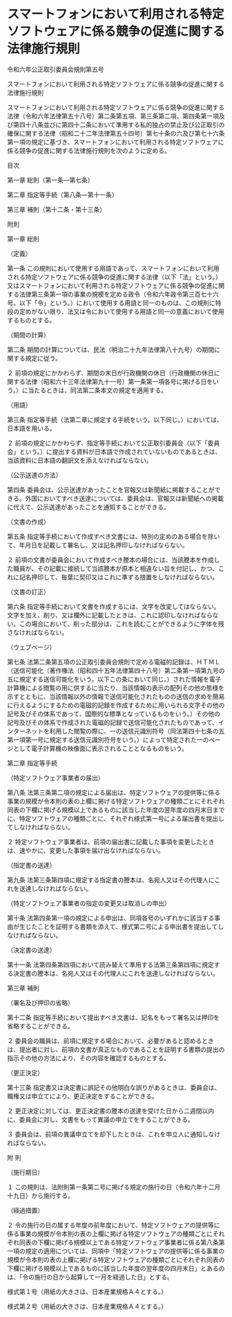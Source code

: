 # スマートフォンにおいて利用される特定ソフトウェアに係る競争の促進に関する法律施行規則

令和六年公正取引委員会規則第五号

スマートフォンにおいて利用される特定ソフトウェアに係る競争の促進に関する法律施行規則

スマートフォンにおいて利用される特定ソフトウェアに係る競争の促進に関する法律（令和六年法律第五十八号）第二条第五項、第三条第二項、第四条第一項及び第四十八条並びに第四十二条において準用する私的独占の禁止及び公正取引の確保に関する法律（昭和二十二年法律第五十四号）第七十条の六及び第七十六条第一項の規定に基づき、スマートフォンにおいて利用される特定ソフトウェアに係る競争の促進に関する法律施行規則を次のように定める。

目次

第一章 総則（第一条―第七条）

第二章 指定等手続（第八条―第十一条）

第三章 補則（第十二条・第十三条）

附則

第一章 総則

（定義）

第一条 この規則において使用する用語であって、スマートフォンにおいて利用される特定ソフトウェアに係る競争の促進に関する法律（以下「法」という。）又はスマートフォンにおいて利用される特定ソフトウェアに係る競争の促進に関する法律第三条第一項の事業の規模を定める政令（令和六年政令第三百七十六号。以下「令」という。）において使用する用語と同一のものは、この規則に特段の定めがない限り、法又は令において使用する用語と同一の意義において使用するものとする。

（期間の計算）

第二条 期間の計算については、民法（明治二十九年法律第八十九号）の期間に関する規定に従う。

２ 前項の規定にかかわらず、期間の末日が行政機関の休日（行政機関の休日に関する法律（昭和六十三年法律第九十一号）第一条第一項各号に掲げる日をいう。）に当たるときは、同法第二条本文の規定を適用する。

（用語）

第三条 指定等手続（法第二章に規定する手続をいう。以下同じ。）においては、日本語を用いる。

２ 前項の規定にかかわらず、指定等手続において公正取引委員会（以下「委員会」という。）に提出する資料が日本語で作成されていないものであるときは、当該資料に日本語の翻訳文を添えなければならない。

（公示送達の方法）

第四条 委員会は、公示送達があったことを官報又は新聞紙に掲載することができる。外国においてすべき送達については、委員会は、官報又は新聞紙への掲載に代えて、公示送達があったことを通知することができる。

（文書の作成）

第五条 指定等手続において作成すべき文書には、特別の定めのある場合を除いて、年月日を記載して署名し、又は記名押印しなければならない。

２ 前項の文書が委員会において作成すべき謄本の場合には、当該謄本を作成した職員が、その記載に接続して当該謄本が原本と相違ない旨を付記し、かつ、これに記名押印して、毎葉に契印又はこれに準ずる措置をしなければならない。

（文書の訂正）

第六条 指定等手続において文書を作成するには、文字を改変してはならない。文字を加え、削り、又は欄外に記載したときは、これに認印しなければならない。この場合において、削った部分は、これを読むことができるように字体を残さなければならない。

（ウェブページ）

第七条 法第二条第五項の公正取引委員会規則で定める電磁的記録は、ＨＴＭＬ（送信可能化（著作権法（昭和四十五年法律第四十八号）第二条第一項第九号の五に規定する送信可能化をいう。以下この条において同じ。）された情報を電子計算機による閲覧の用に供するに当たり、当該情報の表示の配列その他の態様を示すとともに、当該情報以外の情報で送信可能化されたものの送信の求めを簡易に行えるようにするための電磁的記録を作成するために用いられる文字その他の記号及びその体系であって、国際的な標準となっているものをいう。）その他の記号及びその体系で作成された電磁的記録で送信可能化されたものであって、インターネットを利用した閲覧の際に、一の送信元識別符号（同法第四十七条の五第一項第一号に規定する送信元識別符号をいう。）によって特定された一のページとして電子計算機の映像面に表示されることとなるものをいう。

第二章 指定等手続

（特定ソフトウェア事業者の届出）

第八条 法第三条第二項の規定による届出は、特定ソフトウェアの提供等に係る事業の規模が令本則の表の上欄に掲げる特定ソフトウェアの種類ごとにそれぞれ同表の下欄に掲げる規模以上であるものに該当した年度の翌年度の四月末日までに、特定ソフトウェアの種類ごとに、それぞれ様式第一号による届出書を提出してしなければならない。

２ 特定ソフトウェア事業者は、前項の届出書に記載した事項を変更したときは、速やかに、変更した事項を届け出なければならない。

（指定書の送達）

第九条 法第三条第四項に規定する指定書の謄本は、名宛人又はその代理人にこれを送達しなければならない。

（特定ソフトウェア事業者の指定の変更又は取消しの申出）

第十条 法第四条第一項の規定による申出は、同項各号のいずれかに該当する事由が生じたことを証明する書類を添えて、様式第二号による申出書を提出してしなければならない。

（決定書の送達）

第十一条 法第四条第四項において読み替えて準用する法第三条第四項に規定する決定書の謄本は、名宛人又はその代理人にこれを送達しなければならない。

第三章 補則

（署名及び押印の省略）

第十二条 指定等手続において提出すべき文書は、記名をもって署名又は押印を省略することができる。

２ 委員会の職員は、前項に規定する場合において、必要があると認めるときは、提出者に対し、前項の文書が真正なものであることを証明する書類の提出の指示その他の方法により、その内容を確認するものとする。

（更正決定）

第十三条 指定書又は決定書に誤記その他明白な誤りがあるときは、委員会は、職権又は申立てにより、更正決定をすることができる。

２ 更正決定に対しては、更正決定書の謄本の送達を受けた日から二週間以内に、委員会に対し、文書をもって異議の申立てをすることができる。

３ 委員会は、前項の異議申立てを却下したときは、これを申立人に通知しなければならない。

附 則

（施行期日）

１ この規則は、法附則第一条第二号に掲げる規定の施行の日（令和六年十二月十九日）から施行する。

（経過措置）

２ 令の施行の日の属する年度の前年度において、特定ソフトウェアの提供等に係る事業の規模が令本則の表の上欄に掲げる特定ソフトウェアの種類ごとにそれぞれ同表の下欄に掲げる規模以上である特定ソフトウェア事業者に係る第八条第一項の規定の適用については、同項中「特定ソフトウェアの提供等に係る事業の規模が令本則の表の上欄に掲げる特定ソフトウェアの種類ごとにそれぞれ同表の下欄に掲げる規模以上であるものに該当した年度の翌年度の四月末日」とあるのは、「令の施行の日から起算して一月を経過した日」とする。

様式第１号（用紙の大きさは、日本産業規格Ａ４とする。）

[](/./pict/2FH00000075459.pdf)

様式第２号（用紙の大きさは、日本産業規格Ａ４とする。）

[](/./pict/2FH00000075460.pdf)
